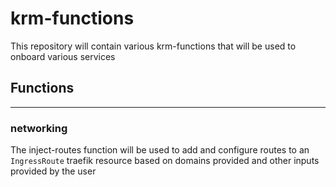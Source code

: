 # krm-functions

This repository will contain various krm-functions that will be used to onboard various services

## Functions
---

### networking

The inject-routes function will be used to add and configure routes to an `IngressRoute` traefik resource based on domains provided and other inputs provided by the user
